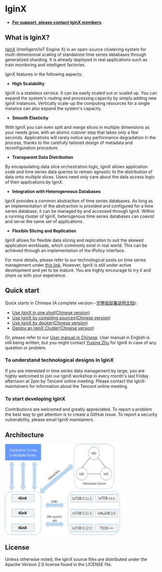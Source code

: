 # IginX

- [**For support, please contact IginX members**](mailto:TSIginX@gmail.com)

## What is IginX?

[IginX](https://github.com/thulab/IginX) (Intelligent/IoT Engine X) is an open-source clustering
system for multi-dimensional scaling of standalone time series databases through generalized
sharding. It is already deployed in real applications such as train monitoring and intelligent factories.

IginX features in the following aspects:

- __High Scalability__

IginX is a stateless service. It can be easily scaled out or scaled up. You can expand the system's
routing and processing capacity by simply adding new IginX instances. Vertically scale-up the
computing resources for a single instance can also expand the system's capacity.

- __Smooth Elasticity__

With IginX you can even split and merge slices in multiple dimensions as your needs grow, with an
atomic cutover step that takes only a few seconds. Applications will rarely notice any performance
degradation in the process, thanks to the carefully tailored design of metadata and reconfiguration
procedure.

- __Transparent Data Distribution__

By encapsulating data slice orchestration logic, IginX allows application code and time series data
queries to remain agnostic to the distribution of data onto multiple slices. Users need only care
about the data access logic of their applications by IginX.

- __Integration with Heterogeneous Databases__

IginX provides a common abstraction of time series databases. As long as an implementation of the
abstraction is provided and configured for a time series database, it can be managed by and accessed
through IginX. Within a running cluster of IginX, heterogenous time series databases can coexist and
serve the same set of applications.

- __Flexible Slicing and Replication__

IginX allows for flexible data slicing and replication to suit the skewed application workloads,
which commonly exist in real world. This can be achieved through an implementation of the IPolicy
interface.

For more details, please refer to our technological posts on time series management
under [this link](https://github.com/thulab/IginX/wiki). However, IginX is still under active
development and yet to be mature. You are highly encourage to try it and share us with your
experience.

## Quick start

Quick starts in Chinese (A complete version--[完整版部署说明文档](./docs/quickStarts/IginXManual.md)): 

- [Use IginX in one shot](./docs/quickStarts/IginXOneShot-EnglishVersion.md)([Chinese version](./docs/quickStarts/IginXInOneShot.md))
- [Use IginX by compiling sources](./docs/quickStarts/IginXBySource-EnglishVersion.md)([Chinese version](./docs/quickStarts/IginXBySource.md))
- [Use IginX by docker](./docs/quickStarts/IginXByDocker-EnglishVersion.md)([Chinese version](./docs/quickStarts/IginXByDocker.md))
- [Deploy an IginX Cluster](./docs/quickStarts/IginXCluster-EnglishVersion.md)([Chinese version](./docs/quickStarts/IginXCluster.md))

Or, please refer to our [User manual in Chinese](./docs/pdf/userManualC.pdf). User manual in English is
still being written, but you might contact [Yuqing Zhu](zhuyuqing@tsinghua.edu.cn) for IginX in case of any question or problem.

### To understand technological designs in IginX

If you are interested in time series data management by large, you are highly welcomed to join our
IginX workshop in every month's last Friday afternoon at 2pm by Tencent online meeting. Please
contact the IginX-maintainers for information about the Tencent online meeting.

### To start developing IginX

Contributions are welcomed and greatly appreciated. To report a problem the best way to get
attention is to create a GitHub issue. To report a security vulnerability, please email
IginX-maintainers.

## Architecture

<img src="https://github.com/thulab/IginX/blob/main/docs/images/cluster_arch.png" width = "380" height = "300" alt="IginX cluster architecture" align=center />

## License

Unless otherwise noted, the IginX source files are distributed under the Apache Version 2.0 license
found in the LICENSE file.
